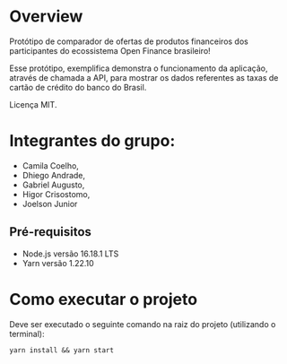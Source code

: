 # Overview
Protótipo de comparador de ofertas de produtos financeiros dos participantes do ecossistema Open Finance brasileiro!

Esse protótipo, exemplifica demonstra o funcionamento da aplicação, através de chamada a API, para mostrar os dados
referentes as taxas de cartão de crédito do banco do Brasil. 

Licença MIT.

# Integrantes do grupo:

- Camila Coelho,
- Dhiego Andrade,
- Gabriel Augusto,
- Higor Crisostomo,
- Joelson Junior

## Pré-requisitos
- Node.js versão 16.18.1 LTS 
- Yarn versão 1.22.10

# Como executar o projeto

Deve ser executado o seguinte comando na raiz do projeto (utilizando o terminal):

```
yarn install && yarn start
```
